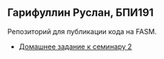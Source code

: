 ## Гарифуллин Руслан, БПИ191

Репозиторий для публикации кода на FASM.

 - [Домашнее задание к семинару 2](./t1)